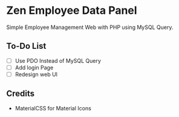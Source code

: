 # Zen Employee Data Panel

Simple Employee Management Web with PHP using MySQL Query.


## To-Do List
- [ ] Use PDO Instead of MySQL Query
- [ ] Add login Page
- [ ] Redesign web UI

## Credits
- MaterialCSS for Material Icons
